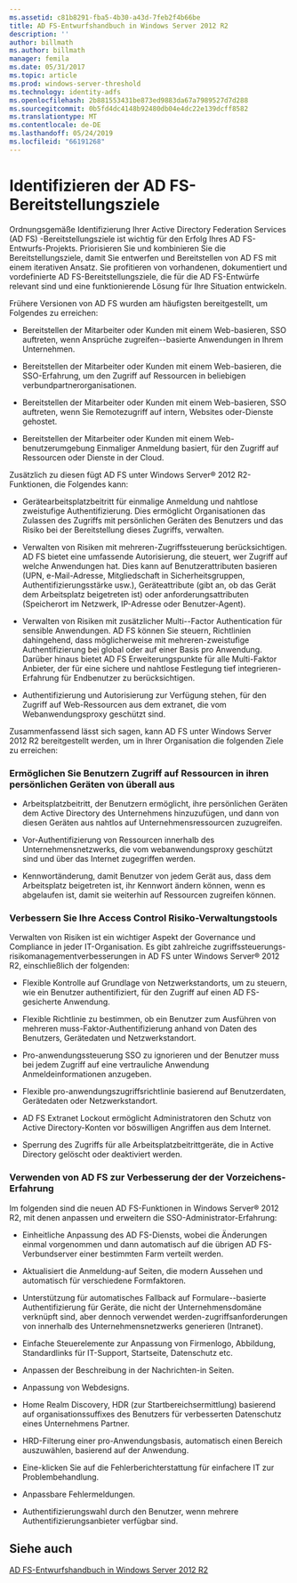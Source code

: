 ```yaml
---
ms.assetid: c81b8291-fba5-4b30-a43d-7feb2f4b66be
title: AD FS-Entwurfshandbuch in Windows Server 2012 R2
description: ''
author: billmath
ms.author: billmath
manager: femila
ms.date: 05/31/2017
ms.topic: article
ms.prod: windows-server-threshold
ms.technology: identity-adfs
ms.openlocfilehash: 2b881553431be873ed9883da67a7989527d7d288
ms.sourcegitcommit: 0b5fd4dc4148b92480db04e4dc22e139dcff8582
ms.translationtype: MT
ms.contentlocale: de-DE
ms.lasthandoff: 05/24/2019
ms.locfileid: "66191268"
---
```

# <a name="identify-your-ad-fs-deployment-goals"></a>Identifizieren der AD FS-Bereitstellungsziele

Ordnungsgemäße Identifizierung Ihrer Active Directory Federation Services \(AD FS\) -Bereitstellungsziele ist wichtig für den Erfolg Ihres AD FS-Entwurfs-Projekts. Priorisieren Sie und kombinieren Sie die Bereitstellungsziele, damit Sie entwerfen und Bereitstellen von AD FS mit einem iterativen Ansatz. Sie profitieren von vorhandenen, dokumentiert und vordefinierte AD FS-Bereitstellungsziele, die für die AD FS-Entwürfe relevant sind und eine funktionierende Lösung für Ihre Situation entwickeln.  
  
Frühere Versionen von AD FS wurden am häufigsten bereitgestellt, um Folgendes zu erreichen:  
  
-   Bereitstellen der Mitarbeiter oder Kunden mit einem Web\-basieren, SSO auftreten, wenn Ansprüche zugreifen\--basierte Anwendungen in Ihrem Unternehmen.  
  
-   Bereitstellen der Mitarbeiter oder Kunden mit einem Web\-basieren, die SSO-Erfahrung, um den Zugriff auf Ressourcen in beliebigen verbundpartnerorganisationen.  
  
-   Bereitstellen der Mitarbeiter oder Kunden mit einem Web\-basieren, SSO auftreten, wenn Sie Remotezugriff auf intern, Websites oder-Dienste gehostet.  
  
-   Bereitstellen der Mitarbeiter oder Kunden mit einem Web\-benutzerumgebung Einmaliger Anmeldung basiert, für den Zugriff auf Ressourcen oder Dienste in der Cloud.  
  
Zusätzlich zu diesen fügt AD FS unter Windows Server® 2012 R2-Funktionen, die Folgendes kann:  
  
-   Gerätearbeitsplatzbeitritt für einmalige Anmeldung und nahtlose zweistufige Authentifizierung. Dies ermöglicht Organisationen das Zulassen des Zugriffs mit persönlichen Geräten des Benutzers und das Risiko bei der Bereitstellung dieses Zugriffs, verwalten.  
  
-   Verwalten von Risiken mit mehreren\-Zugriffssteuerung berücksichtigen. AD FS bietet eine umfassende Autorisierung, die steuert, wer Zugriff auf welche Anwendungen hat. Dies kann auf Benutzerattributen basieren \(UPN, e-Mail-Adresse, Mitgliedschaft in Sicherheitsgruppen, Authentifizierungsstärke usw.\), Geräteattribute \(gibt an, ob das Gerät dem Arbeitsplatz beigetreten ist\) oder anforderungsattributen \(Speicherort im Netzwerk, IP-Adresse oder Benutzer-Agent\).  
  
-   Verwalten von Risiken mit zusätzlicher Multi\--Factor Authentication für sensible Anwendungen. AD FS können Sie steuern, Richtlinien dahingehend, dass möglicherweise mit mehreren\-zweistufige Authentifizierung bei global oder auf einer Basis pro Anwendung. Darüber hinaus bietet AD FS Erweiterungspunkte für alle Multi\-Faktor Anbieter, der für eine sichere und nahtlose Festlegung tief integrieren\-Erfahrung für Endbenutzer zu berücksichtigen.  
  
-   Authentifizierung und Autorisierung zur Verfügung stehen, für den Zugriff auf Web-Ressourcen aus dem extranet, die vom Webanwendungsproxy geschützt sind.  
  
Zusammenfassend lässt sich sagen, kann AD FS unter Windows Server 2012 R2 bereitgestellt werden, um in Ihrer Organisation die folgenden Ziele zu erreichen:  
  
### <a name="enable-your-users-to-access-resources-on-their-personal-devices-from-anywhere"></a>Ermöglichen Sie Benutzern Zugriff auf Ressourcen in ihren persönlichen Geräten von überall aus  
  
-   Arbeitsplatzbeitritt, der Benutzern ermöglicht, ihre persönlichen Geräten dem Active Directory des Unternehmens hinzuzufügen, und dann von diesen Geräten aus nahtlos auf Unternehmensressourcen zuzugreifen.  
  
-   Vor\-Authentifizierung von Ressourcen innerhalb des Unternehmensnetzwerks, die vom webanwendungsproxy geschützt sind und über das Internet zugegriffen werden.  
  
-   Kennwortänderung, damit Benutzer von jedem Gerät aus, dass dem Arbeitsplatz beigetreten ist, ihr Kennwort ändern können, wenn es abgelaufen ist, damit sie weiterhin auf Ressourcen zugreifen können.  
  
### <a name="enhance-your-access-control-risk-management-tools"></a>Verbessern Sie Ihre Access Control Risiko-Verwaltungstools  
Verwalten von Risiken ist ein wichtiger Aspekt der Governance und Compliance in jeder IT-Organisation. Es gibt zahlreiche zugriffssteuerungs-risikomanagementverbesserungen in AD FS unter Windows Server® 2012 R2, einschließlich der folgenden:  
  
-   Flexible Kontrolle auf Grundlage von Netzwerkstandorts, um zu steuern, wie ein Benutzer authentifiziert, für den Zugriff auf einen AD FS\-gesicherte Anwendung.  
  
-   Flexible Richtlinie zu bestimmen, ob ein Benutzer zum Ausführen von mehreren muss\-Faktor-Authentifizierung anhand von Daten des Benutzers, Gerätedaten und Netzwerkstandort.  
  
-   Pro\-anwendungssteuerung SSO zu ignorieren und der Benutzer muss bei jedem Zugriff auf eine vertrauliche Anwendung Anmeldeinformationen anzugeben.  
  
-   Flexible pro\-anwendungszugriffsrichtlinie basierend auf Benutzerdaten, Gerätedaten oder Netzwerkstandort.  
  
-   AD FS Extranet Lockout ermöglicht Administratoren den Schutz von Active Directory-Konten vor böswilligen Angriffen aus dem Internet.  
  
-   Sperrung des Zugriffs für alle Arbeitsplatzbeitrittgeräte, die in Active Directory gelöscht oder deaktiviert werden.  
  
### <a name="use-ad-fs-to-enhance-the-sign-in-experience"></a>Verwenden von AD FS zur Verbesserung der der Vorzeichens\-Erfahrung  
Im folgenden sind die neuen AD FS-Funktionen in Windows Server® 2012 R2, mit denen anpassen und erweitern die SSO-Administrator\-Erfahrung:  
  
-   Einheitliche Anpassung des AD FS-Diensts, wobei die Änderungen einmal vorgenommen und dann automatisch auf die übrigen AD FS-Verbundserver einer bestimmten Farm verteilt werden.  
  
-   Aktualisiert die Anmeldung\-auf Seiten, die modern Aussehen und automatisch für verschiedene Formfaktoren.  
  
-   Unterstützung für automatisches Fallback auf Formulare\--basierte Authentifizierung für Geräte, die nicht der Unternehmensdomäne verknüpft sind, aber dennoch verwendet werden-zugriffsanforderungen von innerhalb des Unternehmensnetzwerks generieren \(Intranet\).  
  
-   Einfache Steuerelemente zur Anpassung von Firmenlogo, Abbildung, Standardlinks für IT-Support, Startseite, Datenschutz etc.  
  
-   Anpassen der Beschreibung in der Nachrichten\-in Seiten.  
  
-   Anpassung von Webdesigns.  
  
-   Home Realm Discovery, HDR \(zur Startbereichsermittlung\) basierend auf organisationssuffixes des Benutzers für verbesserten Datenschutz eines Unternehmens Partner.  
  
-   HRD-Filterung einer pro\-Anwendungsbasis, automatisch einen Bereich auszuwählen, basierend auf der Anwendung.  
  
-   Eine\-klicken Sie auf die Fehlerberichterstattung für einfachere IT zur Problembehandlung.  
  
-   Anpassbare Fehlermeldungen.  
  
-   Authentifizierungswahl durch den Benutzer, wenn mehrere Authentifizierungsanbieter verfügbar sind.  
  
## <a name="see-also"></a>Siehe auch  
[AD FS-Entwurfshandbuch in Windows Server 2012 R2](../../ad-fs/design/AD-FS-Design-Guide-in-Windows-Server-2012-R2.md)  
  

